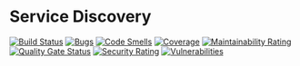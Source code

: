 # Service Discovery

[![Build Status](https://travis-ci.org/akshayjp123/ecomm-service-discovery.svg?branch=master)](https://travis-ci.org/akshayjp123/ecomm-service-discovery)
[![Bugs](https://sonarcloud.io/api/project_badges/measure?project=akshayjp123_ecomm-service-discovery&metric=bugs)](https://sonarcloud.io/dashboard?id=akshayjp123_ecomm-service-discovery)
[![Code Smells](https://sonarcloud.io/api/project_badges/measure?project=akshayjp123_ecomm-service-discovery&metric=code_smells)](https://sonarcloud.io/dashboard?id=akshayjp123_ecomm-service-discovery)
[![Coverage](https://sonarcloud.io/api/project_badges/measure?project=akshayjp123_ecomm-service-discovery&metric=coverage)](https://sonarcloud.io/dashboard?id=akshayjp123_ecomm-service-discovery)
[![Maintainability Rating](https://sonarcloud.io/api/project_badges/measure?project=akshayjp123_ecomm-service-discovery&metric=sqale_rating)](https://sonarcloud.io/dashboard?id=akshayjp123_ecomm-service-discovery)
[![Quality Gate Status](https://sonarcloud.io/api/project_badges/measure?project=akshayjp123_ecomm-service-discovery&metric=alert_status)](https://sonarcloud.io/dashboard?id=akshayjp123_ecomm-service-discovery)
[![Security Rating](https://sonarcloud.io/api/project_badges/measure?project=akshayjp123_ecomm-service-discovery&metric=security_rating)](https://sonarcloud.io/dashboard?id=akshayjp123_ecomm-service-discovery)
[![Vulnerabilities](https://sonarcloud.io/api/project_badges/measure?project=akshayjp123_ecomm-service-discovery&metric=vulnerabilities)](https://sonarcloud.io/dashboard?id=akshayjp123_ecomm-service-discovery)
